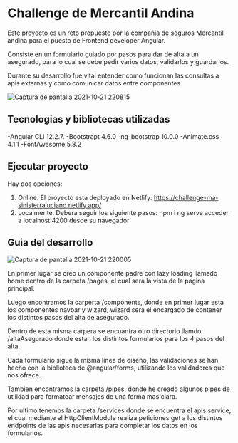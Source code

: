 # Challenge de Mercantil Andina

Este proyecto es un reto propuesto por la compañía de seguros Mercantil andina para el puesto de Frontend developer Angular.

Consiste en un formulario guiado por pasos para dar de alta a un asegurado, para lo cual se debe pedir varios datos, validarlos y guardarlos.

Durante su desarrollo fue vital entender como funcionan las consultas a apis externas y como comunicar datos entre componentes.

![Captura de pantalla 2021-10-21 220815](https://user-images.githubusercontent.com/44885834/138377266-e1d46109-07fd-4daa-b43c-f6089a4fc899.jpg)



## Tecnologias y bibliotecas utilizadas

-Angular CLI 12.2.7.
-Bootstrapt 4.6.0
-ng-bootstrap 10.0.0
-Animate.css 4.1.1
-FontAwesome 5.8.2


## Ejecutar proyecto

Hay dos opciones:
1. Online. El proyecto esta deployado en Netlify: https://challenge-ma-sinisterraluciano.netlify.app/
2. Localmente. Debera seguir los siguiente pasos:
  npm i
  ng serve
  acceder a localhost:4200 desde su navegador

## Guia del desarrollo

![Captura de pantalla 2021-10-21 220005](https://user-images.githubusercontent.com/44885834/138376726-b2573be7-be8d-4950-a006-40a2fce82a53.jpg)

En primer lugar se creo un componente padre con lazy loading llamado home dentro de la carpeta /pages, el cual sera la vista de la pagina principal.

Luego encontramos la carperta /components, donde en primer lugar esta los componentes navbar y wizard, wizard sera el encargado de contener los distintos pasos del alta de asegurado.

Dentro de esta misma carpera se encuantra otro directorio llamdo /altaAsegurado donde estan los distintos formularios para los 4 pasos del alta.

Cada formulario sigue la misma linea de diseño, las validaciones se han hecho con la biblioteca de @angular/forms, utilizando los validadores que nos ofrece.

Tambien encontramos la carpeta /pipes, donde he creado algunos pipes de utilidad para formatear mensajes de una forma mas clara.

Por ultimo tenemos la carpeta /services donde se encuentra el apis.service, el cual mediante el HttpClientModule realiza peticiones get a los distintos endpoints de las apis necesarias para completar los datos en los formularios.
